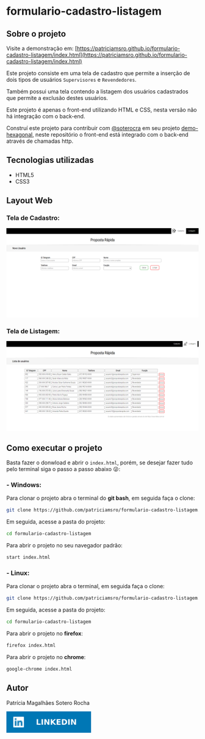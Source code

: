 # formulario-cadastro-listagem

## Sobre o projeto

Visite a demonstração em: [https://patriciamsro.github.io/formulario-cadastro-listagem/index.html](https://patriciamsro.github.io/formulario-cadastro-listagem/index.html)


Este projeto consiste em uma tela de cadastro que permite a inserção de dois tipos de usuários `Supervisores` e `Revendedores`.

Também possui uma tela contendo a listagem dos usuários cadastrados que permite a exclusão destes usuários.

Este projeto é apenas o front-end utilizando HTML e CSS, nesta versão não há integração com o back-end.

Construí este projeto para contribuir com [@soterocra](https://github.com/soterocra) em seu projeto [demo-hexagonal](https://github.com/soterocra/hexagonal-demo), neste repositório o front-end está integrado com o back-end através de chamadas http.

## Tecnologias utilizadas

* HTML5
* CSS3

## Layout Web

### Tela de Cadastro:
![Tela Cadastro](repo-assets/tela-cadastro.png)

### Tela de Listagem:
![Tela Listagem](repo-assets/tela-listagem.png)


## Como executar o projeto

Basta fazer o donwload e abrir o `index.html`, porém, se desejar fazer tudo pelo terminal siga o passo a passo abaixo :stuck_out_tongue_winking_eye:: 

### - Windows:

Para clonar o projeto abra o terminal do **git bash**, em seguida faça o clone:
```bash
git clone https://github.com/patriciamsro/formulario-cadastro-listagem.git
```

Em seguida, acesse a pasta do projeto:
```bash
cd formulario-cadastro-listagem
```

Para abrir o projeto no seu navegador padrão:
```bash
start index.html
```

### - Linux:

Para clonar o projeto abra o terminal, em seguida faça o clone:
```bash
git clone https://github.com/patriciamsro/formulario-cadastro-listagem.git
```

Em seguida, acesse a pasta do projeto:
```bash
cd formulario-cadastro-listagem
```

Para abrir o projeto no **firefox**:
```bash
firefox index.html
```

Para abrir o projeto no **chrome**:
```bash
google-chrome index.html
```

## Autor

Patrícia Magalhães Sotero Rocha

[![Linkedin](repo-assets/linkedin.svg)](https://www.linkedin.com/in/patr%C3%ADcia-sotero-71a803170/)
